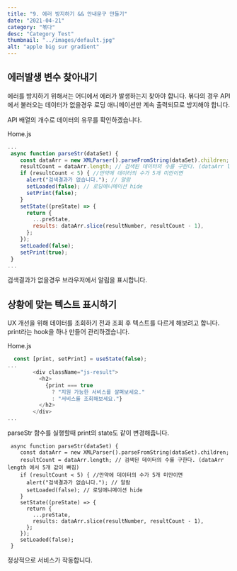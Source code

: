 ```yaml
---
title: "9. 에러 방지하기 && 안내문구 만들기"
date: "2021-04-21"
category: "볶다"
desc: "Category Test"
thumbnail: "../images/default.jpg"
alt: "apple big sur gradient"
---
```


## 에러발생 변수 찾아내기

에러를 방지하기 위해서는 어디에서 에러가 발생하는지 찾아야 합니다. 볶다의 경우 API에서 불러오는 데이터가 없을경우 로딩 애니메이션만 계속 출력되므로 방지해야 합니다.

API 배열의 개수로 데이터의 유무를 확인하겠습니다.

Home.js

```js
...
 async function parseStr(dataSet) {
    const dataArr = new XMLParser().parseFromString(dataSet).children;
    resultCount = dataArr.length; // 검색된 데이터의 수를 구한다. (dataArr length 에서 5개 값이 빠짐)
    if (resultCount < 5) { //만약에 데이터의 수가 5개 미만이면
      alert("검색결과가 없습니다."); // 알람
      setLoaded(false); // 로딩에니메이션 hide
      setPrint(false);
    }
    setState((preState) => {
      return {
        ...preState,
        results: dataArr.slice(resultNumber, resultCount - 1),
      };
    });
    setLoaded(false);
    setPrint(true);
 }
...
```

검색결과가 없을경우 브라우저에서 알림을 표시합니다.

## 상황에 맞는 텍스트 표시하기

UX 개선을 위해 데이터를 조회하기 전과 조회 후 텍스트를 다르게 해보려고 합니다.
print라는 hook을 하나 만들어 관리하겠습니다.

Home.js

```js
  const [print, setPrint] = useState(false);
...
        <div className="js-result">
          <h2>
            {print === true
              ? "지원 가능한 서비스를 살펴보세요."
              : "서비스를 조회해보세요."}
          </h2>
        </div>
...
```

parseStr 함수를 실행할때 print의 state도 같이 변경해줍니다.

```Js
 async function parseStr(dataSet) {
    const dataArr = new XMLParser().parseFromString(dataSet).children;
    resultCount = dataArr.length; // 검색된 데이터의 수를 구한다. (dataArr length 에서 5개 값이 빠짐)
    if (resultCount < 5) { //만약에 데이터의 수가 5개 미만이면
      alert("검색결과가 없습니다."); // 알람
      setLoaded(false); // 로딩에니메이션 hide
    }
    setState((preState) => {
      return {
        ...preState,
        results: dataArr.slice(resultNumber, resultCount - 1),
      };
    });
    setLoaded(false);
 }
```

정상적으로 서비스가 작동합니다.
